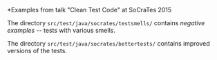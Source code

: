 *Examples from talk "Clean Test Code" at SoCraTes 2015

The directory `src/test/java/socrates/testsmells/` contains *negative examples* -- tests with various smells.

The directory `src/test/java/socrates/bettertests/` contains improved versions of the tests.

